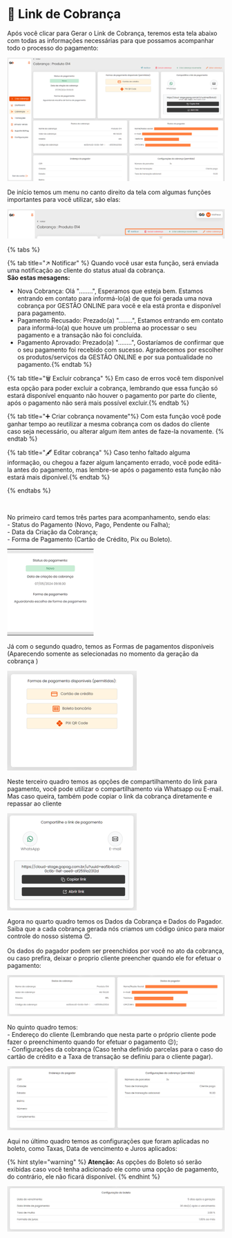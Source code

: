 # 🛒 Link de Cobrança


<p>Após você clicar para Gerar o Link de Cobrança, teremos esta tela abaixo com todas as informações necessárias para que possamos acompanhar todo o processo do pagamento:</p>

![criar_cobranca_gerar_link](/assets/prints/criar_cobranca_gerar_link.png)

<p>De início temos um menu no canto direito da tela com algumas funções importantes para você utilizar, são elas:<br></p>

![criar_cobranca_menu_cabecalho](/assets/prints/criar_cobranca_menu_cabecalho.png)

{% tabs %}

{% tab title="↗️ Notificar" %} Quando você usar esta função, será enviada uma notificação ao cliente do status atual da cobrança.<br>
**São estas mesagens:** <br>
- Nova Cobrança: Olá "........", Esperamos que esteja bem. Estamos entrando em contato para informá-lo(a) de que foi gerada uma nova cobrança por GESTÃO ONLINE para você e ela está pronta e disponível para pagamento.<br>
- Pagamento Recusado: Prezado(a) "........", Estamos entrando em contato para informá-lo(a) que houve um problema ao processar o seu pagamento e a transação não foi concluída.<br>
- Pagamento Aprovado: Prezado(a) "........", Gostaríamos de confirmar que o seu pagamento foi recebido com sucesso. Agradecemos por escolher os produtos/serviços da GESTÃO ONLINE e por sua pontualidade no pagamento.{% endtab %}

<!-- USE EM CASO DE ALTERAÇÃO DAS MENSAGENS DE AVISO AO CLIENTE
- Nova cobrança: Olá "........", Esperamos que esteja bem. Estamos entrando em contato para informá-lo(a) de que foi gerada uma nova cobrança por GESTÃO ONLINE para você e ela está pronta e disponível para pagamento.<br>
- Perto do Vencimento: Olá ".......", Estamos somente passando para lembrar que sua cobrança tem vencimento para a data de amanhã.<br>
- Depois do vencimento: Prezado(a) "........", Estamos entrando em contato para informá-lo(a) que o seu pagamento não foi efetuado, e estamos aguardando o pagamento.
-->

{% tab title="🗑️ Excluir cobrança" %} Em caso de erros você tem disponível esta opção para poder excluir a cobrança, lembrando que essa função só estará disponível enquanto não houver o pagamento por parte do cliente, após o pagamento não será mais possível excluir.{% endtab %}

{% tab title="➕ Criar cobrança novamente"%} Com esta função você pode ganhar tempo ao reutilizar a mesma cobrança com os dados do cliente caso seja necessário, ou alterar algum item antes de faze-la novamente. {% endtab %}

{% tab title="🖋️ Editar cobrança" %} Caso tenho faltado alguma informação, ou chegou a fazer algum lançamento errado, você pode editá-la antes do pagamento, mas lembre-se após o pagamento esta função não estará mais diponível.{% endtab %}

{% endtabs %}

<br>

<p>No primeiro card temos três partes para acompanhamento, sendo elas:<br>
    - Status do Pagamento (Novo, Pago, Pendente ou Falha);<br>
    - Data da Criação da Cobrança;<br>
    - Forma de Pagamento (Cartão de Crédito, Pix ou Boleto).<br></p>

![criar_cobranca_card_1](/assets/prints/criar_cobranca_card_1.gif)

<p>Já com o segundo quadro, temos as Formas de pagamentos disponíveis (Aparecendo somente as selecionadas no momento da geraçāo da cobrança
) </p>

![criar_cobranca_card_2](/assets/prints/criar_cobranca_card_2.png)

<p>Neste terceiro quadro temos as opções de compartilhamento do link para pagamento, você pode utilizar o compartilhamento via Whatsapp ou E-mail. Mas caso queira, também pode copiar o link da cobrança diretamente e repassar ao cliente</p>

![criar_cobranca_card_3](/assets/prints/criar_cobranca_card_3.png)

<p>Agora no quarto quadro temos os Dados da Cobrança e Dados do Pagador. Saiba que a cada cobrança gerada nós criamos um código único para maior controle do nosso sistema 😊.<br><br>
Os dados do pagador podem ser preenchidos por você no ato da cobrança, ou caso prefira, deixar o proprio cliente preencher quando ele for efetuar o pagamento:</p>

![criar_cobranca_card_4](/assets/prints/criar_cobranca_card_4.png)

<p>No quinto quadro temos:<br>
    - Endereço do cliente (Lembrando que nesta parte o próprio cliente pode fazer o preenchimento quando for efetuar o pagamento 😉);<br>
    - Configurações da cobrança (Caso tenha definido parcelas para o caso do cartão de crédito e a Taxa de transação se definiu para o cliente pagar).<br></p>

![criar_cobranca_card_5](/assets/prints/criar_cobranca_card_5.png)

<p>Aqui no último quadro temos as configurações que foram aplicadas no boleto, como Taxas, Data de vencimento e Juros aplicados:</p>


 {% hint style="warning" %}
**Atenção:**  As opções do Boleto só serão exibidas caso você tenha adicionado ele como uma opção de pagamento, do contrário, ele não ficará disponível.
{% endhint %}

![criar_cobranca_card_6](/assets/prints/criar_cobranca_card_6.png)
